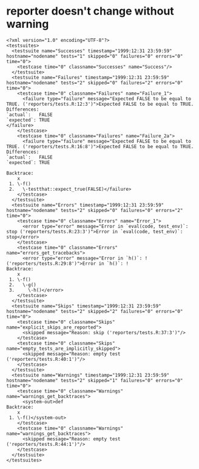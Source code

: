 # reporter doesn't change without warning

    <?xml version="1.0" encoding="UTF-8"?>
    <testsuites>
      <testsuite name="Successes" timestamp="1999:12:31 23:59:59" hostname="nodename" tests="1" skipped="0" failures="0" errors="0" time="0">
        <testcase time="0" classname="Successes" name="Success"/>
      </testsuite>
      <testsuite name="Failures" timestamp="1999:12:31 23:59:59" hostname="nodename" tests="2" skipped="0" failures="2" errors="0" time="0">
        <testcase time="0" classname="Failures" name="Failure_1">
          <failure type="failure" message="Expected FALSE to be equal to TRUE. ('reporters/tests.R:12:3')">Expected FALSE to be equal to TRUE.
    Differences:
    `actual`:   FALSE
    `expected`: TRUE 
    </failure>
        </testcase>
        <testcase time="0" classname="Failures" name="Failure_2a">
          <failure type="failure" message="Expected FALSE to be equal to TRUE. ('reporters/tests.R:16:8')">Expected FALSE to be equal to TRUE.
    Differences:
    `actual`:   FALSE
    `expected`: TRUE 
    
    Backtrace:
        x
     1. \-f()
     2.   \-testthat::expect_true(FALSE)</failure>
        </testcase>
      </testsuite>
      <testsuite name="Errors" timestamp="1999:12:31 23:59:59" hostname="nodename" tests="2" skipped="0" failures="0" errors="2" time="0">
        <testcase time="0" classname="Errors" name="Error_1">
          <error type="error" message="Error in `eval(code, test_env)`: stop ('reporters/tests.R:23:3')">Error in `eval(code, test_env)`: stop</error>
        </testcase>
        <testcase time="0" classname="Errors" name="errors_get_tracebacks">
          <error type="error" message="Error in `h()`: ! ('reporters/tests.R:29:8')">Error in `h()`: !
    Backtrace:
        x
     1. \-f()
     2.   \-g()
     3.     \-h()</error>
        </testcase>
      </testsuite>
      <testsuite name="Skips" timestamp="1999:12:31 23:59:59" hostname="nodename" tests="2" skipped="2" failures="0" errors="0" time="0">
        <testcase time="0" classname="Skips" name="explicit_skips_are_reported">
          <skipped message="Reason: skip ('reporters/tests.R:37:3')"/>
        </testcase>
        <testcase time="0" classname="Skips" name="empty_tests_are_implicitly_skipped">
          <skipped message="Reason: empty test ('reporters/tests.R:40:1')"/>
        </testcase>
      </testsuite>
      <testsuite name="Warnings" timestamp="1999:12:31 23:59:59" hostname="nodename" tests="2" skipped="1" failures="0" errors="0" time="0">
        <testcase time="0" classname="Warnings" name="warnings_get_backtraces">
          <system-out>def
    Backtrace:
        x
     1. \-f()</system-out>
        </testcase>
        <testcase time="0" classname="Warnings" name="warnings_get_backtraces">
          <skipped message="Reason: empty test ('reporters/tests.R:44:1')"/>
        </testcase>
      </testsuite>
    </testsuites>

